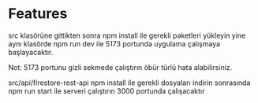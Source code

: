 # Features

src klasörüne gittikten sonra npm install ile gerekli paketleri yükleyin 
yine aynı klasörde npm run dev ile 5173 portunda uygulama çalışmaya başlayacaktır.

Not: 5173 portunu gizli sekmede çalıştırın öbür türlü hata alabilirsiniz.

src/api/firestore-rest-api  npm install ile gerekli dosyaları indirin 
sonrasında npm run start ile serveri çalıştırın 3000 portunda çalışacaktır
